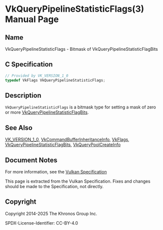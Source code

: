 # VkQueryPipelineStatisticFlags(3) Manual Page

## Name

VkQueryPipelineStatisticFlags - Bitmask of VkQueryPipelineStatisticFlagBits



## [](#_c_specification)C Specification

```c++
// Provided by VK_VERSION_1_0
typedef VkFlags VkQueryPipelineStatisticFlags;
```

## [](#_description)Description

`VkQueryPipelineStatisticFlags` is a bitmask type for setting a mask of zero or more [VkQueryPipelineStatisticFlagBits](https://registry.khronos.org/vulkan/specs/latest/man/html/VkQueryPipelineStatisticFlagBits.html).

## [](#_see_also)See Also

[VK\_VERSION\_1\_0](https://registry.khronos.org/vulkan/specs/latest/man/html/VK_VERSION_1_0.html), [VkCommandBufferInheritanceInfo](https://registry.khronos.org/vulkan/specs/latest/man/html/VkCommandBufferInheritanceInfo.html), [VkFlags](https://registry.khronos.org/vulkan/specs/latest/man/html/VkFlags.html), [VkQueryPipelineStatisticFlagBits](https://registry.khronos.org/vulkan/specs/latest/man/html/VkQueryPipelineStatisticFlagBits.html), [VkQueryPoolCreateInfo](https://registry.khronos.org/vulkan/specs/latest/man/html/VkQueryPoolCreateInfo.html)

## [](#_document_notes)Document Notes

For more information, see the [Vulkan Specification](https://registry.khronos.org/vulkan/specs/latest/html/vkspec.html#VkQueryPipelineStatisticFlags)

This page is extracted from the Vulkan Specification. Fixes and changes should be made to the Specification, not directly.

## [](#_copyright)Copyright

Copyright 2014-2025 The Khronos Group Inc.

SPDX-License-Identifier: CC-BY-4.0
